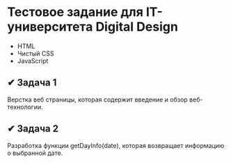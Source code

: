 # Тестовое задание для IT-университета Digital Design
* HTML
* Чистый CSS
* JavaScript
## ✔ Задача 1
Верстка веб страницы, которая содержит введение и обзор веб-технологии.<br>

## ✔ Задача 2
Разработка функции getDayInfo(date), которая возвращает информацию о выбранной дате.
